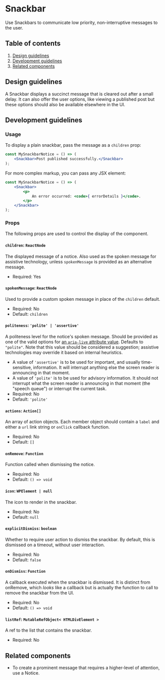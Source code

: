 # Snackbar

Use Snackbars to communicate low priority, non-interruptive messages to the user.

## Table of contents

1. [Design guidelines](#design-guidelines)
2. [Development guidelines](#development-guidelines)
3. [Related components](#related-components)

## Design guidelines

A Snackbar displays a succinct message that is cleared out after a small delay. It can also offer the user options, like viewing a published post but these options should also be available elsewhere in the UI.

## Development guidelines

### Usage

To display a plain snackbar, pass the message as a `children` prop:

```jsx
const MySnackbarNotice = () => (
	<Snackbar>Post published successfully.</Snackbar>
);
```

For more complex markup, you can pass any JSX element:

```jsx
const MySnackbarNotice = () => (
	<Snackbar>
		<p>
			An error occurred: <code>{ errorDetails }</code>.
		</p>
	</Snackbar>
);
```

### Props

The following props are used to control the display of the component.

#### `children`: `ReactNode`
The displayed message of a notice. Also used as the spoken message for assistive technology, unless `spokenMessage` is provided as an alternative message.
-   Required: Yes

#### `spokenMessage`: `ReactNode`
Used to provide a custom spoken message in place of the `children` default.
-   Required: No
-   Default: `children`

#### `politeness`: `'polite' | 'assertive'`
A politeness level for the notice's spoken message. Should be provided as one of the valid options for [an `aria-live` attribute value](https://www.w3.org/TR/wai-aria-1.1/#aria-live). Defaults to `"polite"`. Note that this value should be considered a suggestion; assistive technologies may override it based on internal heuristics.
-   A value of `'assertive'` is to be used for important, and usually time-sensitive, information. It will interrupt anything else the screen reader is announcing in that moment.
-   A value of `'polite'` is to be used for advisory information. It should not interrupt what the screen reader is announcing in that moment (the "speech queue") or interrupt the current task.
-   Required: No
-   Default: `'polite'`

#### `actions`: `Action[]`
An array of action objects. Each member object should contain a `label` and either a `url` link string or `onClick` callback function.
-   Required: No
-   Default: `[]`

#### `onRemove`: `Function`
Function called when dismissing the notice.
-   Required: No
-   Default: `() => void`

#### `icon`: `WPElement | null`
The icon to render in the snackbar.
-   Required: No
-   Default: `null`

#### `explicitDismiss`: `boolean`
Whether to require user action to dismiss the snackbar. By default, this is dismissed on a timeout, without user interaction.
-   Required: No
-   Default: `false`

#### `onDismiss`: `Function`
A callback executed when the snackbar is dismissed. It is distinct from onRemove, which _looks_ like a callback but is actually the function to call to remove the snackbar from the UI.
-   Required: No
-   Default: `() => void`

#### `listRef`: `MutableRefObject< HTMLDivElement >`
A ref to the list that contains the snackbar.
-   Required: No

## Related components

-   To create a prominent message that requires a higher-level of attention, use a Notice.
